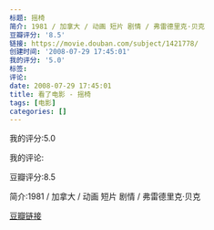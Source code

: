 ```yaml
---
标题: 摇椅
简介: 1981 / 加拿大 / 动画 短片 剧情 / 弗雷德里克·贝克
豆瓣评分: '8.5'
链接: https://movie.douban.com/subject/1421778/
创建时间: '2008-07-29 17:45:01'
我的评分: '5.0'
标签:
评论:
date: 2008-07-29 17:45:01
title: 看了电影 - 摇椅
tags: [电影]
categories: []
---
```


我的评分:5.0

我的评论:

豆瓣评分:8.5

简介:1981 / 加拿大 / 动画 短片 剧情 / 弗雷德里克·贝克

[豆瓣链接](https://movie.douban.com/subject/1421778/)

